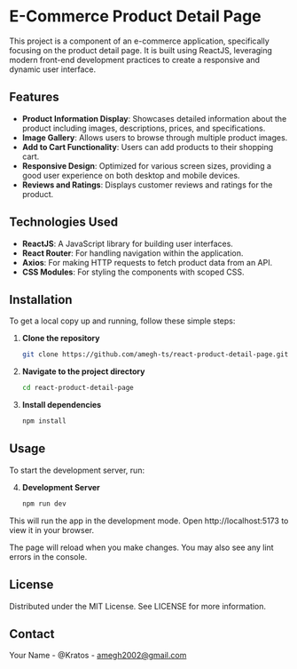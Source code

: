 # E-Commerce Product Detail Page

This project is a component of an e-commerce application, specifically focusing on the product detail page. It is built using ReactJS, leveraging modern front-end development practices to create a responsive and dynamic user interface.

## Features

- **Product Information Display**: Showcases detailed information about the product including images, descriptions, prices, and specifications.
- **Image Gallery**: Allows users to browse through multiple product images.
- **Add to Cart Functionality**: Users can add products to their shopping cart.
- **Responsive Design**: Optimized for various screen sizes, providing a good user experience on both desktop and mobile devices.
- **Reviews and Ratings**: Displays customer reviews and ratings for the product.

## Technologies Used

- **ReactJS**: A JavaScript library for building user interfaces.
- **React Router**: For handling navigation within the application.
- **Axios**: For making HTTP requests to fetch product data from an API.
- **CSS Modules**: For styling the components with scoped CSS.

## Installation

To get a local copy up and running, follow these simple steps:

1. **Clone the repository**
   ```sh
   git clone https://github.com/amegh-ts/react-product-detail-page.git

2. **Navigate to the project directory**
   ```sh
   cd react-product-detail-page

3. **Install dependencies**
   ```sh
   npm install

## Usage

To start the development server, run:

4. **Development Server**
   ```sh
   npm run dev

This will run the app in the development mode.
Open http://localhost:5173 to view it in your browser.

The page will reload when you make changes.
You may also see any lint errors in the console.
<!-- 
## Folder Structure
react-product-detail-page/
├── public/
│   ├── index.html
│   └── ...
├── src/
│   ├── components/
│   │   ├── ProductDetail.jsx
│   │   ├── ImageGallery.jsx
│   │   ├── AddToCartButton.jsx
│   │   └── ...
│   ├── App.js
│   ├── index.js
│   └── ...
├── package.json
└── README.md -->

## License
Distributed under the MIT License. See LICENSE for more information.

## Contact
Your Name - @Kratos - amegh2002@gmail.com